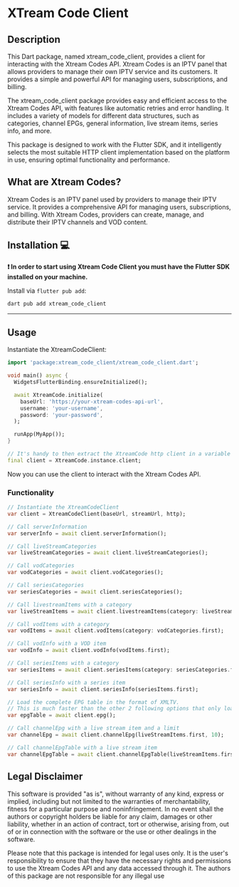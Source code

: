 # XTream Code Client

## Description

This Dart package, named xtream_code_client, provides a client for interacting with the Xtream Codes API. Xtream Codes is an IPTV panel that allows providers to manage their own IPTV service and its customers. It provides a simple and powerful API for managing users, subscriptions, and billing.

The xtream_code_client package provides easy and efficient access to the Xtream Codes API, with features like automatic retries and error handling. It includes a variety of models for different data structures, such as categories, channel EPGs, general information, live stream items, series info, and more.

This package is designed to work with the Flutter SDK, and it intelligently selects the most suitable HTTP client implementation based on the platform in use, ensuring optimal functionality and performance.

## What are Xtream Codes?

Xtream Codes is an IPTV panel used by providers to manage their IPTV service. It provides a comprehensive API for managing users, subscriptions, and billing. With Xtream Codes, providers can create, manage, and distribute their IPTV channels and VOD content.

## Installation 💻

**❗ In order to start using Xtream Code Client you must have the Flutter SDK installed on your machine.**

Install via `flutter pub add`:

```sh
dart pub add xtream_code_client
```

---

## Usage

Instantiate the XtreamCodeClient:

```dart
import 'package:xtream_code_client/xtream_code_client.dart';

void main() async {
  WidgetsFlutterBinding.ensureInitialized();

  await XtreamCode.initialize(
    baseUrl: 'https://your-xtream-codes-api-url',
    username: 'your-username',
    password: 'your-password',
  );

  runApp(MyApp());
}

// It's handy to then extract the XtreamCode http client in a variable for later uses
final client = XtreamCode.instance.client;
```

Now you can use the client to interact with the Xtream Codes API.

### Functionality

```dart
// Instantiate the XtreamCodeClient
var client = XtreamCodeClient(baseUrl, streamUrl, http);

// Call serverInformation
var serverInfo = await client.serverInformation();

// Call liveStreamCategories
var liveStreamCategories = await client.liveStreamCategories();

// Call vodCategories
var vodCategories = await client.vodCategories();

// Call seriesCategories
var seriesCategories = await client.seriesCategories();

// Call livestreamItems with a category
var liveStreamItems = await client.livestreamItems(category: liveStreamCategories.first);

// Call vodItems with a category
var vodItems = await client.vodItems(category: vodCategories.first);

// Call vodInfo with a VOD item
var vodInfo = await client.vodInfo(vodItems.first);

// Call seriesItems with a category
var seriesItems = await client.seriesItems(category: seriesCategories.first);

// Call seriesInfo with a series item
var seriesInfo = await client.seriesInfo(seriesItems.first);

// Load the complete EPG table in the format of XMLTV. 
// This is much faster than the other 2 following options that only load it for a single channel
var epgTable = await client.epg();

// Call channelEpg with a live stream item and a limit
var channelEpg = await client.channelEpg(liveStreamItems.first, 10);

// Call channelEpgTable with a live stream item
var channelEpgTable = await client.channelEpgTable(liveStreamItems.first);
```

## Legal Disclaimer

This software is provided "as is", without warranty of any kind, express or implied, including but not limited to the warranties of merchantability, fitness for a particular purpose and noninfringement. In no event shall the authors or copyright holders be liable for any claim, damages or other liability, whether in an action of contract, tort or otherwise, arising from, out of or in connection with the software or the use or other dealings in the software.

Please note that this package is intended for legal uses only. It is the user's responsibility to ensure that they have the necessary rights and permissions to use the Xtream Codes API and any data accessed through it. The authors of this package are not responsible for any illegal use
